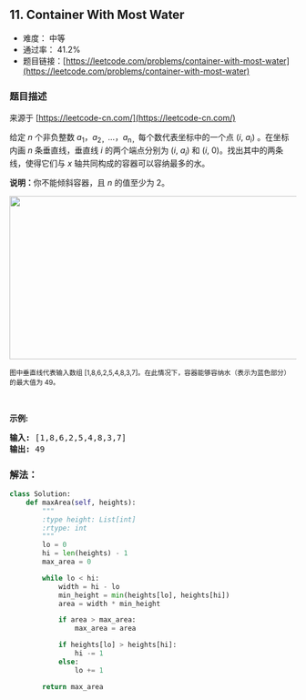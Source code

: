 ## 11. Container With Most Water

- 难度： 中等
- 通过率： 41.2%
- 题目链接：[https://leetcode.com/problems/container-with-most-water](https://leetcode.com/problems/container-with-most-water)


### 题目描述

来源于 [https://leetcode-cn.com/](https://leetcode-cn.com/)

<p>给定 <em>n</em> 个非负整数 <em>a</em><sub>1</sub>，<em>a</em><sub>2，</sub>...，<em>a</em><sub>n，</sub>每个数代表坐标中的一个点&nbsp;(<em>i</em>,&nbsp;<em>a<sub>i</sub></em>) 。在坐标内画 <em>n</em> 条垂直线，垂直线 <em>i</em>&nbsp;的两个端点分别为&nbsp;(<em>i</em>,&nbsp;<em>a<sub>i</sub></em>) 和 (<em>i</em>, 0)。找出其中的两条线，使得它们与&nbsp;<em>x</em>&nbsp;轴共同构成的容器可以容纳最多的水。</p>

<p><strong>说明：</strong>你不能倾斜容器，且&nbsp;<em>n</em>&nbsp;的值至少为 2。</p>

<p><img alt="" src="https://aliyun-lc-upload.oss-cn-hangzhou.aliyuncs.com/aliyun-lc-upload/uploads/2018/07/25/question_11.jpg" style="height: 287px; width: 600px;"></p>

<p><small>图中垂直线代表输入数组 [1,8,6,2,5,4,8,3,7]。在此情况下，容器能够容纳水（表示为蓝色部分）的最大值为&nbsp;49。</small></p>

<p>&nbsp;</p>

<p><strong>示例:</strong></p>

<pre><strong>输入:</strong> [1,8,6,2,5,4,8,3,7]
<strong>输出:</strong> 49</pre>



### 解法：

```python
class Solution:
    def maxArea(self, heights):
        """
        :type height: List[int]
        :rtype: int
        """
        lo = 0
        hi = len(heights) - 1
        max_area = 0

        while lo < hi:
            width = hi - lo
            min_height = min(heights[lo], heights[hi])
            area = width * min_height

            if area > max_area:
                max_area = area

            if heights[lo] > heights[hi]:
                hi -= 1
            else:
                lo += 1

        return max_area
```
